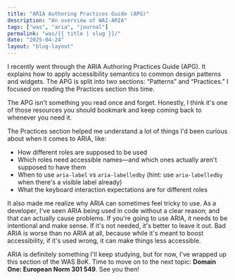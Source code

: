 ```yaml
---
title: "ARIA Authoring Practices Guide (APG)"
description: "An overview of WAI-ARIA"
tags: ["was", "aria", "journal"]
permalink: "was/{{ title | slug }}/"
date: "2025-04-24"
layout: "blog-layout"
---
```


<div class="blog">
  <p>I recently went through the ARIA Authoring Practices Guide (APG). It explains how to apply
    accessibility semantics to common design patterns and widgets. The APG is split into two sections:
    “Patterns” and “Practices.” I focused on reading the Practices section this time.
  </p>
  <p class="note">The APG isn't something you read once and forget. Honestly, I think it's one of those
    resources you should bookmark and keep coming back to whenever you need it.</p>

  <p>The Practices section helped me understand a lot of things I'd been curious about when it comes to ARIA, like:</p>

  <ul>
    <li>How different roles are supposed to be used</li>
    <li>Which roles need accessible names—and which ones actually aren't supposed to have them</li>
    <li>When to use <code>aria-label</code> vs <code>aria-labelledby</code> (hint: use <code>aria-labelledby</code>
      when there's a visible label already)</li>
    <li>What the keyboard interaction expectations are for different roles</li>
  </ul>

  <p>It also made me realize why ARIA can sometimes feel tricky to use. As a developer, I've seen ARIA being used
    in code without a clear reason; and that can actually cause problems. If you're going to use ARIA, it needs to be
    intentional and make sense. If it's not needed, it's better to leave it out. Bad ARIA is worse than no ARIA at all,
    because while it's meant to boost accessibility, if it's used wrong, it can make things less accessible.</p>

  <p>ARIA is definitely something I'll keep studying, but for now, I've wrapped up this section of the WAS BoK.
    Time to move on to the next topic: <strong>Domain One: European Norm 301 549</strong>.
    See you then!</p>
</div>
